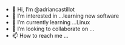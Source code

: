 - 👋 Hi, I’m @adriancastillot
- 👀 I’m interested in ...learning new software
- 🌱 I’m currently learning ...Linux
- 💞️ I’m looking to collaborate on ...
- 📫 How to reach me ...

<!---
adriancastillot/adriancastillot is a ✨ special ✨ repository because its `README.md` (this file) appears on your GitHub profile.
You can click the Preview link to take a look at your changes.
--->
